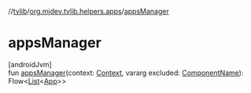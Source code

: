 //[tvlib](../../index.md)/[org.mjdev.tvlib.helpers.apps](index.md)/[appsManager](apps-manager.md)

# appsManager

[androidJvm]\
fun [appsManager](apps-manager.md)(context: [Context](https://developer.android.com/reference/kotlin/android/content/Context.html), vararg excluded: [ComponentName](https://developer.android.com/reference/kotlin/android/content/ComponentName.html)): Flow&lt;[List](https://kotlinlang.org/api/latest/jvm/stdlib/kotlin.collections/-list/index.html)&lt;[App](../org.mjdev.tvlib.data.local/-app/index.md)&gt;&gt;
